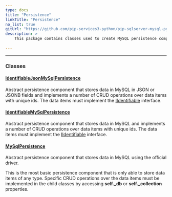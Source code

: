 ```yaml
---
type: docs
title: "Persistence"
linkTitle: "Persistence"
no_list: true
gitUrl: "https://github.com/pip-services3-python/pip-sqlserver-mysql-python"
description: >
    This package contains classes used to create MySQL persistence components.
    
---
```

---

<div class="module-body"> 

### Classes

#### [IdentifiableJsonMySqlPersistence](identifiable_json_mysql_persistence)
Abstract persistence component that stores data in MySQL in JSON or JSONB fields
and implements a number of CRUD operations over data items with unique ids.
The data items must implement the [IIdentifiable](../../commons/data/iidentifiable) interface.


#### [IdentifiableMySqlPersistence](identifiable_mysql_persistence)
Abstract persistence component that stores data in MySQL
and implements a number of CRUD operations over data items with unique ids.
The data items must implement the [IIdentifiable](../../commons/data/iidentifiable) interface.

#### [MySqlPersistence](mysql_persistence)
Abstract persistence component that stores data in MySQL using the official driver.

This is the most basic persistence component that is only
able to store data items of any type. Specific CRUD operations
over the data items must be implemented in the child classes by
accessing **self._db** or **self._collection** properties.

</div>
